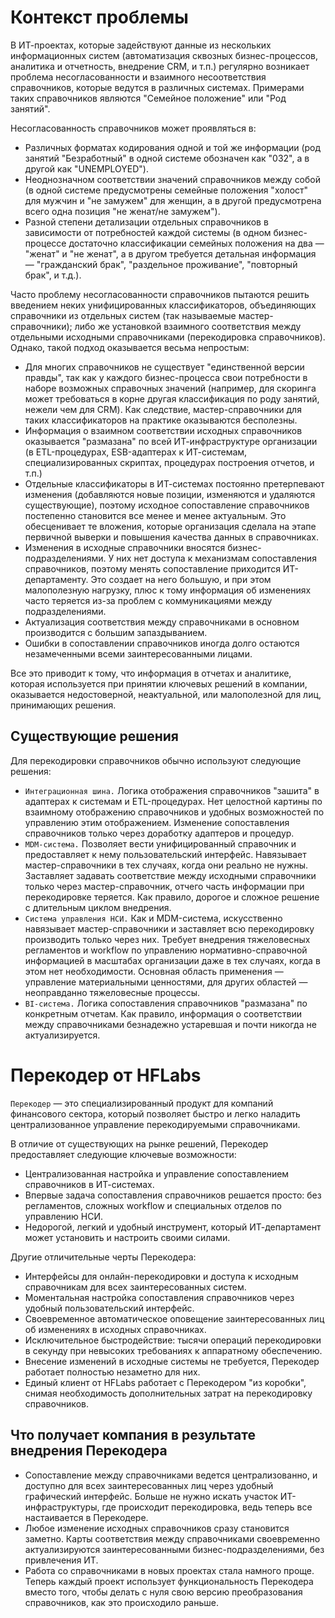 Контекст проблемы
=================
В ИТ-проектах, которые задействуют данные из нескольких информационных систем (автоматизация сквозных бизнес-процессов, аналитика и отчетность, внедрение CRM, и т.п.) регулярно возникает проблема несогласованности и взаимного несоответствия справочников, которые ведутся в различных системах. Примерами таких справочников являются "Семейное положение" или "Род занятий".

Несогласованность справочников может проявляться в:

* Различных форматах кодирования одной и той же информации (род занятий "Безработный" в одной системе обозначен как "032", а в другой как "UNEMPLOYED").
* Неоднозначном соответствии значений справочников между собой (в одной системе предусмотрены семейные положения "холост" для мужчин и "не замужем" для женщин, а в другой предусмотрена всего одна позиция "не женат/не замужем").
* Разной степени детализации отдельных справочников в зависимости от потребностей каждой системы (в одном бизнес-процессе достаточно классификации семейных положения на два — "женат" и "не женат", а в другом требуется детальная информация — "гражданский брак", "раздельное проживание", "повторный брак", и т.д.).

Часто проблему несогласованности справочников пытаются решить введением неких унифицированных классификаторов, объединяющих справочники из отдельных систем (так называемые мастер-справочники); либо же установкой взаимного соответствия между отдельными исходными справочниками (перекодировка справочников). Однако, такой подход оказывается весьма непростым:

* Для многих справочников не существует "единственной версии правды", так как у каждого бизнес-процесса свои потребности в наборе возможных справочных значений (например, для скоринга может требоваться в корне другая классификация по роду занятий, нежели чем для CRM). Как следствие, мастер-справочники для таких классификаторов на практике оказываются бесполезны.
* Информация о взаимном соответствии исходных справочников оказывается "размазана" по всей ИТ-инфраструктуре организации (в ETL-процедурах, ESB-адаптерах к ИТ-системам, специализированных скриптах, процедурах построения отчетов, и т.п.)
* Отдельные классификаторы в ИТ-системах постоянно претерпевают изменения (добавляются новые позиции, изменяются и удаляются существующие), поэтому исходное сопоставление справочников постепенно становится все менее и менее актуальным. Это обесценивает те вложения, которые организация сделала на этапе первичной выверки и повышения качества данных в справочниках.
* Изменения в исходные справочники вносятся бизнес-подразделениями. У них нет доступа к механизмам сопоставления справочников, поэтому менять сопоставление приходится ИТ-департаменту. Это создает на него большую, и при этом малополезную нагрузку, плюс к тому информация об изменениях часто теряется из-за проблем с коммуникациями между подразделениями.
* Актуализация соответствия между справочниками в основном производится с большим запаздыванием.
* Ошибки в сопоставлении справочников иногда долго остаются незамеченными всеми заинтересованными лицами.

Все это приводит к тому, что информация в отчетах и аналитике, которая используется при принятии ключевых решений в компании, оказывается недостоверной, неактуальной, или малополезной для лиц, принимающих решения.

Существующие решения
--------------------
Для перекодировки справочников обычно используют следующие решения:

* `Интеграционная шина.`
  Логика отображения справочников "зашита" в адаптерах к системам и ETL-процедурах. Нет целостной картины по взаимному отображению справочников и удобных возможностей по управлению этим отображением. Изменение сопоставления справочников только через доработку адаптеров и процедур.
* `MDM-система.`
  Позволяет вести унифицированный справочник и предоставляет к нему пользовательский интерфейс. Навязывает мастер-справочники в тех случаях, когда они реально не нужны. Заставляет задавать соответствие между исходными справочники только через мастер-справочник, отчего часть информации при перекодировке теряется. Как правило, дорогое и сложное решение с длительным циклом внедрения.
* `Система управления НСИ.`
  Как и MDM-система, искусственно навязывает мастер-справочники и заставляет всю перекодировку производить только через них. Требует внедрения тяжеловесных регламентов и workflow по управлению нормативно-справочной информацией в масштабах организации даже в тех случаях, когда в этом нет необходимости. Основная область применения — управление материальными ценностями, для других областей — неоправданно тяжеловесные процессы.
* `BI-система.`
  Логика сопоставления справочников "размазана" по конкретным отчетам. Как правило, информация о соответствии между справочниками безнадежно устаревшая и почти никогда не актуализируется.

Перекодер от HFLabs
===================
`Перекодер` — это специализированный продукт для компаний финансового сектора, который позволяет быстро и легко наладить централизованное управление перекодируемыми справочниками.

В отличие от существующих на рынке решений, Перекодер предоставляет следующие ключевые возможности:

* Централизованная настройка и управление сопоставлением справочников в ИТ-системах.
* Впервые задача сопоставления справочников решается просто: без регламентов, сложных workflow и специальных отделов по управлению НСИ.
* Недорогой, легкий и удобный инструмент, который ИТ-департамент может установить и настроить своими силами.

Другие отличительные черты Перекодера:

* Интерфейсы для онлайн-перекодировки и доступа к исходным справочникам для всех заинтересованных систем.
* Моментальная настройка сопоставления справочников через удобный пользовательский интерфейс.
* Своевременное автоматическое оповещение заинтересованных лиц об изменениях в исходных справочниках.
* Исключительное быстродействие: тысячи операций перекодировки в секунду при невысоких требованиях к аппаратному обеспечению.
* Внесение изменений в исходные системы не требуется, Перекодер работает полностью незаметно для них.
* Единый клиент от HFLabs работает с Перекодером "из коробки", снимая необходимость дополнительных затрат на перекодировку справочников.

Что получает компания в результате внедрения Перекодера
-------------------------------------------------------
* Сопоставление между справочниками ведется централизованно, и доступно для всех заинтересованных лиц через удобный графический интерфейс. Больше не нужно искать участок ИТ-инфраструктуры, где происходит перекодировка, ведь теперь все настаивается в Перекодере.
* Любое изменение исходных справочников сразу становится заметно. Карты соответствия между справочниками своевременно актуализируются заинтересованными бизнес-подразделениями, без привлечения ИТ.
* Работа со справочниками в новых проектах стала намного проще. Теперь каждый проект использует функциональность Перекодера вместо того, чтобы делать с нуля свою версию преобразования справочников, как это происходило раньше.
